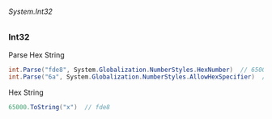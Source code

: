 ###### System.Int32
### Int32

Parse Hex String
``` csharp
int.Parse("fde8", System.Globalization.NumberStyles.HexNumber)  // 65000
int.Parse("6a", System.Globalization.NumberStyles.AllowHexSpecifier)  // 106
```

Hex String
``` csharp
65000.ToString("x")  // fde8
```
